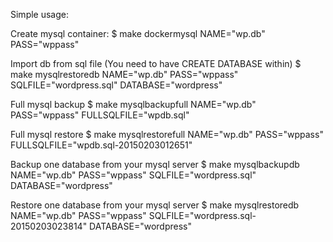 Simple usage:

Create mysql container:
$ make dockermysql NAME="wp.db" PASS="wppass"

Import db from sql file (You need to have CREATE DATABASE within)
$ make mysqlrestoredb  NAME="wp.db" PASS="wppass" SQLFILE="wordpress.sql" DATABASE="wordpress"


Full mysql backup 
$ make mysqlbackupfull NAME="wp.db" PASS="wppass" FULLSQLFILE="wpdb.sql"

Full mysql restore
$ make mysqlrestorefull NAME="wp.db" PASS="wppass" FULLSQLFILE="wpdb.sql-20150203012651"

Backup one database from your mysql server
$ make mysqlbackupdb NAME="wp.db" PASS="wppass" SQLFILE="wordpress.sql" DATABASE="wordpress"

Restore one database from your mysql server
$ make mysqlrestoredb  NAME="wp.db" PASS="wppass" SQLFILE="wordpress.sql-20150203023814" DATABASE="wordpress"


